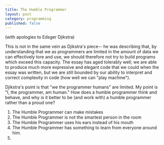 ```yaml
---
title: The Humble Programmer
layout: post
category: programming
published: false
---
```

(with apologies to Edsger Djikstra)

This is not in the same vein as Djikstra's piece-- he was describing that, by understanding that we as programmers are limited in the amount of data we can effectively tore and use, we should therefore not try to build programs which exceed this capacity.  The essay has aged tolerably well; we are able to produce much more expressive and elegant code that we could when the essay was written, but we are still bounded by our ability to interpret and correct complexity in code (how well we can "play machine").

Djikstra's point is that "we the programmer humans" are limited.  My point is "I, the programmer, am human."  How does a humble programmer think and behave, and why is it better to be (and work with) a humble programmer rather than a proud one?


<!-- read more -->

1. The Humble Programmer can make mistakes
2. The Humble Programmer is not the smartest person in the room
3. The Humble Programmer uses his ears instead of his mouth
4. The Humble Programmer has something to learn from everyone around him.
5. 

